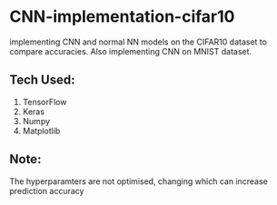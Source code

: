 # CNN-implementation-cifar10
implementing CNN and normal NN models on the CIFAR10 dataset to compare accuracies. Also implementing CNN on MNIST dataset. 
## Tech Used:
1) TensorFlow
2) Keras
3) Numpy
4) Matplotlib
## Note: 
The hyperparamters are not optimised, changing which can increase prediction accuracy
